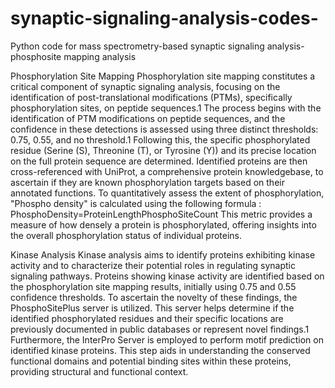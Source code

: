 # synaptic-signaling-analysis-codes-
Python code for mass spectrometry-based synaptic signaling analysis- phosphosite mapping analysis

Phosphorylation Site Mapping
Phosphorylation site mapping constitutes a critical component of synaptic signaling analysis, focusing on the identification of post-translational modifications (PTMs), specifically phosphorylation sites, on peptide sequences.1
The process begins with the identification of PTM modifications on peptide sequences, and the confidence in these detections is assessed using three distinct thresholds: 0.75, 0.55, and no threshold.1 Following this, the specific phosphorylated residue (Serine (S), Threonine (T), or Tyrosine (Y)) and its precise location on the full protein sequence are determined. Identified proteins are then cross-referenced with UniProt, a comprehensive protein knowledgebase, to ascertain if they are known phosphorylation targets based on their annotated functions.
To quantitatively assess the extent of phosphorylation, "Phospho density" is calculated using the following formula :
PhosphoDensity=ProteinLengthPhosphoSiteCount​
This metric provides a measure of how densely a protein is phosphorylated, offering insights into the overall phosphorylation status of individual proteins.


Kinase Analysis
Kinase analysis aims to identify proteins exhibiting kinase activity and to characterize their potential roles in regulating synaptic signaling pathways.
Proteins showing kinase activity are identified based on the phosphorylation site mapping results, initially using 0.75 and 0.55 confidence thresholds. To ascertain the novelty of these findings, the PhosphoSitePlus server is utilized. This server helps determine if the identified phosphorylated residues and their specific locations are previously documented in public databases or represent novel findings.1 Furthermore, the InterPro Server is employed to perform motif prediction on identified kinase proteins. This step aids in understanding the conserved functional domains and potential binding sites within these proteins, providing structural and functional context.
